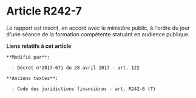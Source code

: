 # Article R242-7

Le rapport est inscrit, en accord avec le ministère public, à l'ordre du jour d'une séance de la formation compétente
statuant en audience publique.

**Liens relatifs à cet article**

	**Modifié par**:

	  - Décret n°2017-671 du 28 avril 2017 - art. 122

	**Anciens textes**:

	  - Code des juridictions financières - art. R242-6 (T)
